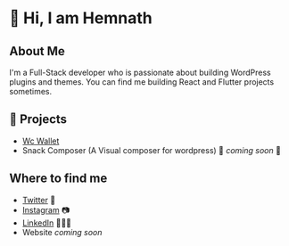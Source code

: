 # 👋 Hi, I am Hemnath

## About Me
I'm a Full-Stack developer who is passionate about building WordPress plugins and themes. You can find me building React and Flutter projects sometimes.

## 🎉 Projects
- [Wc Wallet](https://github.com/hemnathmouli/WC-Wallet)
- Snack Composer (A Visual composer for wordpress) 🚀 *coming soon* 🚀

## Where to find me
- [Twitter](https://twitter.com/hemnathmouli) 🐤
- [Instagram](https://instagram.com/hemmycodes) 📷
- [LinkedIn](https://linkedin.com/in/hemnathmouli) 💼👨‍💻
- Website *coming soon*

<!--
**hemnathmouli/hemnathmouli** is a ✨ _special_ ✨ repository because its `README.md` (this file) appears on your GitHub profile.

Here are some ideas to get you started:

- 🔭 I’m currently working on ...
- 🌱 I’m currently learning ...
- 👯 I’m looking to collaborate on ...
- 🤔 I’m looking for help with ...
- 💬 Ask me about ...
- 📫 How to reach me: ...
- 😄 Pronouns: ...
- ⚡ Fun fact: ...
-->
